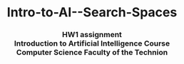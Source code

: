 <h1 align="center">
  Intro-to-AI--Search-Spaces 
</h1>
<h3 align="center">
  HW1 assignment
  <br>
  Introduction to Artificial Intelligence Course
  <br>
  Computer Science Faculty of the Technion
</h3>

